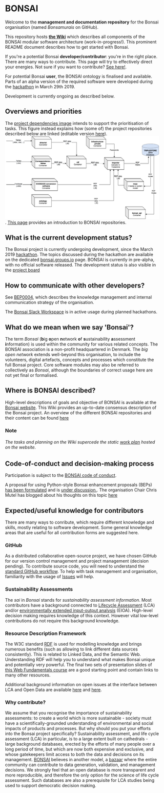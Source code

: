 # BONSAI

Welcome to the **management and documentation repository** for the Bonsai organisation (named _Bonsamurais_ on GitHub).

This repository hosts **[the Wiki](https://github.com/BONSAMURAIS/bonsai/wiki)** which describes all components of the BONSAI modular software architecture (work-in-progress!). This prominent README document describes how to get started with Bonsai.

If you're a potential Bonsai **developer/contributor**: you're in the right place. There are many ways to contribute. This page will try to effectively direct your energies. Not sure if you want to contribute? [See here!](https://github.com/BONSAMURAIS/bonsai#why-contribute).

For potential Bonsai **user**, the BONSAI ontology is finalised and available. Parts of an alpha version of the required software were developed during the [hackathon](https://github.com/BONSAMURAIS/hackathon-2019) in March 29th 2019. 

Development is currently ongoing as described below.

## Overviews and priorities
The [project dependencies image](https://github.com/BONSAMURAIS/hackathon-2019/blob/master/project-dependencies.png) intends to support the prioritisation of tasks. This figure instead explains how (some of) the project repositories described below are linked (editable version [here](https://github.com/BONSAMURAIS/bonsai/blob/master/Bonsai_git_scheme.drawio)). 
![](https://github.com/BONSAMURAIS/bonsai/blob/master/Bonsai_git_scheme.png). [This page](https://github.com/BONSAMURAIS/bonsai/blob/master/repositories_overview.md) provides an introduction to BONSAI repositories.

## What is the current development status?
The Bonsai project is currently undergoing development, since the March 2019 [hackathon](https://github.com/BONSAMURAIS/hackathon-2019). The topics discussed during the hackathon are available on the dedicated [bonsai.groups.io](https://bonsai.groups.io/g/hackathon2019/topics?p=RecentPostDate%2FSticky,,,20,1,0,0) page. BONSAI is currently in pre-alpha, with no official software released. 
The development status is also visible in the [project board](https://github.com/orgs/BONSAMURAIS/projects/2)

## How to communicate with other developers?
See [BEP0004](https://github.com/BONSAMURAIS/enhancements/blob/bep4-communications/beps/0004-bonsai-communication-strategy.md), which describes the knowledge management and internal communication strategy of the organisation.

The [Bonsai Slack Workspace](https://bonsai-open.slack.com) is in active usage during planned hackathons.

## What do we mean when we say 'Bonsai'?
The term _Bonsai_ (**b**ig **o**pen **n**etwork **o**f **s**ustainability **a**ssessment **i**nformation) is used within the community for various related concepts. The BONSAI association is a non-profit headquartered in Denmark. The _big open network_ extends well-beyond this organisation, to include the volunteers, digital artefacts, concepts and processes which constitute the full Bonsai project. Core software modules may also be referred to collectively as _Bonsai_, although the boundaries of correct usage here are not yet final or formalised.

## Where is BONSAI described?
High-level descriptions of goals and objective of BONSAI is available at the [Bonsai website](https://bonsamurais.github.io/bonsai.uno/).
This Wiki provides an up-to-date consensus description of the Bonsai project. An overview of the different BONSAI repositories and their content can be found [here](https://github.com/BONSAMURAIS/bonsai/blob/master/repositories_overview.md)

### Note
###### The tasks and planning on the Wiki supercede the static [work plan](https://bonsai.uno/strategy-work-plan/) hosted on the website.

## Code-of-conduct and decision-making process
Participation is subject to the [BONSAI code of conduct](https://github.com/BONSAMURAIS/.github/blob/master/CODE_OF_CONDUCT.md).

A proposal for using Python-style Bonsai enhancement proposals (BEPs) [has been formulated](https://github.com/BONSAMURAIS/enhancements/blob/master/beps/0002-bonsai-project-community-governance-structure.md) and is [under discussion.](https://bonsai.groups.io/g/main/topic/bep0002_proposal_open_for/30399914?p=,,,20,0,0,0::recentpostdate%2Fsticky,,,20,1,0,30399914). The organisation Chair Chris Mutel has blogged about his thoughts on this topic [here](https://chris.mutel.org/bonsai-governance.html)

## Expected/useful knowledge for contributors
There are many ways to conribute, which require different knowledge and skills, mostly relating to software development. Some general knowledge areas that are useful for all contribution forms are suggested here.

### GitHub
As a distributed collaborative open-source project, we have chosen GitHub for our version control management and project management (decision pending). To contribute source code, you will need to understand the [standard GitHub workflow](https://guides.github.com/introduction/flow/). To help with task management and organisation, familiarity with the usage of [Issues](https://guides.github.com/features/issues/) will help.

### Sustainability Assessments 
The _sai_ in _Bonsai_ stands for _sustainability assessment information_. Most contributors have a background connected to [Lifecycle Assessment](https://en.wikipedia.org/wiki/Life-cycle_assessment) (LCA) and/or [environmentally extended input-output analysis](https://en.wikipedia.org/wiki/Environmentally_extended_input-output_analysis) (EIOA). High-level decision making requires knowledge of this context. However vital low-level contributions do not require this background knowledge.

### Resource Description Framework
The W3C standard [RDF](https://en.wikipedia.org/wiki/Resource_Description_Framework) is used for modelling knowledge and brings numerous benefits (such as allowing to link different data sources consistently). This is related to Linked Data, and the Semantic Web. Understanding RDF will help you to understand what makes Bonsai unique and potentially very powerful. The final two sets of presentation slides of [this Web Fundamentals course](https://rubenverborgh.github.io/WebFundamentals/semantic-web/) are a good starting point and contain links to many other resources. 

Additional background information on open issues at the interface between LCA and Open Data are available [here](https://chris.mutel.org/next-steps.html#id2) and [here](https://lca-net.com/blog/next-step-open-lca-data/).

### Why contribute?
We assume that you recognise the importance of sustainability assessments: to create a world which is more sustainable - society must have a scientifically-grounded understanding of environmental and social impacts of products and processes. But why should you put your efforts into the Bonsai project specifically? 
Sustainability assessment, and life cycle assessment (LCA) in particular, is to a large extent built on cathedrals - large background databases, erected by the efforts of many people over a long period of time, but which are now both expensive and exclusive, and whose gatekeepers limit access to both the data and decisions on its management. [BONSAI](https://bonsai.uno/) believes in another model, a [bazaar](https://en.wikipedia.org/wiki/The_Cathedral_and_the_Bazaar) where the entire community can contribute to data generation, validation, and management decisions. We strongly feel that an open database is more transparent and more reproducible, and therefore the only option for the science of life cycle assessment. Such databases are also a prerequisite for LCA studies being used to support democratic decision making.
